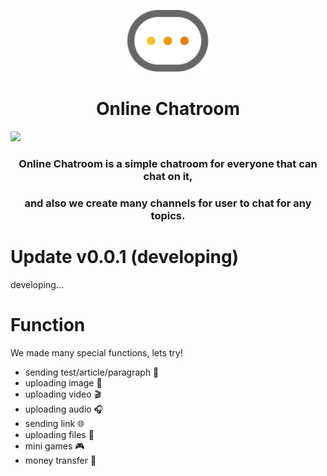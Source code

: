 <p align="center">
    <img src="chat.svg" width="130px">
    <h1 align="center">Online Chatroom</h1>
    <a href="https://github.com/RE8014">
    <img src="https://img.shields.io/website?down_color=gray&down_message=VIEW%20MY%20PROFILE&label=%20&logo=github&up_color=gray&up_message=VIEW%20MY%20PROFILE&url=https%3A%2F%2Fgithub.com%2FRE8014">
    </a>
    <h3 align="center">Online Chatroom is a simple chatroom for everyone that can chat on it, </h3>
    <h3 align="center">and also we create many channels for user to chat for any topics.</h3>
</p>

# Update v0.0.1 (developing)
developing...

# Function
We made many special functions, lets try!
- sending test/article/paragraph 📄
- uploading image 🌄
- uploading video 🎬
- uploading audio 🎧
- sending link 🌐
- uploading files 📁
- mini games 🎮
- money transfer 💸